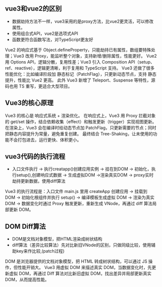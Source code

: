 ## vue3和vue2的区别
- 数据劫持方法不一样，vue3采用的是proxy方法，比vue2更灵活，可以修改属性。
- 使用组合式API，vue2是选项式API
- 函数更符合函数写法，对TypeScript更友好

Vue2 的响应式基于 Object.defineProperty，只能劫持已有属性，数组要特殊处理；Vue3 改用 Proxy，能监听整个对象，支持新增/删除属性，性能更好。
Vue2 用 Options API，逻辑分散，复用性差；Vue3 引入 Composition API（setup、ref、reactive），逻辑更清晰，利于复用和 TypeScript 支持。
Vue3 还做了很多性能优化：比如编译阶段加 静态标记（PatchFlag），只更新动态节点，支持 静态提升，性能比 Vue2 更高。
此外 Vue3 新增了 Teleport、Suspense 等特性，源码也用 TS 重写，更适合大型项目。

## Vue3的核心原理
Vue3 的核心是 响应式系统 + 渲染优化。
在响应式上，Vue3 用 Proxy 拦截对象的 get/set 操作，结合依赖收集（effect）和触发更新（trigger）实现视图更新。
在渲染上，Vue3 会在编译时给动态节点加 PatchFlag，只更新需要的节点；同时把静态内容提升为常量，避免重复创建。
最终结合 Tree-Shaking，让未使用的功能不会打包进去，运行更快、体积更小。


## vue3代码的执行流程
 - 入口文件执行 -> 执行creatapp()创建应用实例 -> 挂在到DOM -> 初始化，执行setup(),创建响应式数据 -> 生成虚拟DOM ->渲染真实DOM -> proxy实时劫持更新数据，使用diff算法

 Vue3 的执行流程是：入口文件 main.js 里用 createApp 创建应用 → 挂载到 DOM → 初始化根组件并执行 setup() → 编译模板生成虚拟 DOM → 渲染为真实 DOM → 数据变化时通过 Proxy 触发更新，重新生成 VNode，再通过 diff 算法局部更新 DOM。

## DOM Diff算法
 - DOM是文档对象模型，把HTML渲染成树状结构
 - diff算法（差异比较算法）先对比新旧VNode的区别，只做同级比较，使用辅助key来作比较,(patch过程)

DOM 是浏览器提供的文档对象模型，把 HTML 转成树状结构，可以通过 JS 操作，但性能开销大。
Vue3 用虚拟 DOM 来描述真实 DOM，当数据变化时，先更新虚拟 DOM，再通过 Diff 算法对比新旧虚拟 DOM，找出差异并局部更新真实 DOM，从而提高性能。